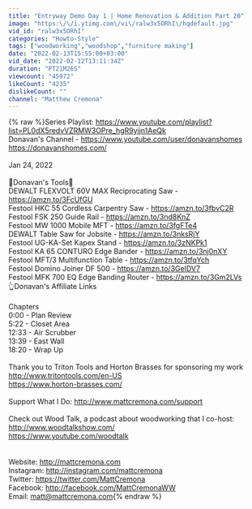 ```yaml
---
title: "Entryway Demo Day 1 | Home Renovation & Addition Part 20"
image: "https:\/\/i.ytimg.com\/vi\/ralw3x5ORhI\/hqdefault.jpg"
vid_id: "ralw3x5ORhI"
categories: "Howto-Style"
tags: ["woodworking","woodshop","furniture making"]
date: "2022-02-13T15:55:00+03:00"
vid_date: "2022-02-12T13:11:34Z"
duration: "PT21M26S"
viewcount: "45972"
likeCount: "4235"
dislikeCount: ""
channel: "Matthew Cremona"
---
```

{% raw %}Series Playlist: <a rel="nofollow" target="blank" href="https://www.youtube.com/playlist?list=PL0dX5redvVZRMW3OPre_hgR9yjjn1AeQk">https://www.youtube.com/playlist?list=PL0dX5redvVZRMW3OPre_hgR9yjjn1AeQk</a><br />Donavan's Channel - <a rel="nofollow" target="blank" href="https://www.youtube.com/user/donavanshomes">https://www.youtube.com/user/donavanshomes</a><br /><a rel="nofollow" target="blank" href="https://donavanshomes.com/">https://donavanshomes.com/</a><br /><br />Jan 24, 2022<br /><br />🔨Donavan's Tools🧰<br />DEWALT FLEXVOLT 60V MAX Reciprocating Saw - <a rel="nofollow" target="blank" href="https://amzn.to/3FcUfGU">https://amzn.to/3FcUfGU</a><br />Festool HKC 55 Cordless Carpentry Saw - <a rel="nofollow" target="blank" href="https://amzn.to/3fbvC2R">https://amzn.to/3fbvC2R</a><br />Festool FSK 250 Guide Rail - <a rel="nofollow" target="blank" href="https://amzn.to/3nd8KnZ">https://amzn.to/3nd8KnZ</a><br />Festool MW 1000 Mobile MFT - <a rel="nofollow" target="blank" href="https://amzn.to/3fgFTe4">https://amzn.to/3fgFTe4</a><br />DEWALT Table Saw for Jobsite - <a rel="nofollow" target="blank" href="https://amzn.to/3nksRjY">https://amzn.to/3nksRjY</a><br />Festool UG-KA-Set Kapex Stand - <a rel="nofollow" target="blank" href="https://amzn.to/3zNKPk1">https://amzn.to/3zNKPk1</a><br />Festool KA 65 CONTURO Edge Bander - <a rel="nofollow" target="blank" href="https://amzn.to/3nj0nXY">https://amzn.to/3nj0nXY</a><br />Festool MFT/3 Multifunction Table - <a rel="nofollow" target="blank" href="https://amzn.to/3tfqYch">https://amzn.to/3tfqYch</a><br />Festool Domino Joiner DF 500 - <a rel="nofollow" target="blank" href="https://amzn.to/3GeIDV7">https://amzn.to/3GeIDV7</a><br />Festool MFK 700 EQ Edge Banding Router - <a rel="nofollow" target="blank" href="https://amzn.to/3Gm2LVs">https://amzn.to/3Gm2LVs</a><br />👆Donavan's Affiliate Links<br /><br />Chapters<br />0:00 - Plan Review<br />5:22 - Closet Area<br />12:33 - Air Scrubber<br />13:39 - East Wall<br />18:20 - Wrap Up<br /><br />Thank you to Triton Tools and Horton Brasses for sponsoring my work<br /><a rel="nofollow" target="blank" href="http://www.tritontools.com/en-US">http://www.tritontools.com/en-US</a><br /><a rel="nofollow" target="blank" href="https://www.horton-brasses.com/">https://www.horton-brasses.com/</a><br /><br />Support What I Do: <a rel="nofollow" target="blank" href="http://www.mattcremona.com/support">http://www.mattcremona.com/support</a><br /><br />Check out Wood Talk,  a podcast about woodworking that I co-host:<br /><a rel="nofollow" target="blank" href="http://www.woodtalkshow.com/">http://www.woodtalkshow.com/</a><br /><a rel="nofollow" target="blank" href="https://www.youtube.com/woodtalk">https://www.youtube.com/woodtalk</a><br /><br /><br />Website: <a rel="nofollow" target="blank" href="http://mattcremona.com">http://mattcremona.com</a><br />Instagram:  <a rel="nofollow" target="blank" href="http://instagram.com/mattcremona">http://instagram.com/mattcremona</a><br />Twitter: <a rel="nofollow" target="blank" href="https://twitter.com/MattCremona">https://twitter.com/MattCremona</a><br />Facebook: <a rel="nofollow" target="blank" href="http://facebook.com/MattCremonaWW">http://facebook.com/MattCremonaWW</a><br />Email: matt@mattcremona.com{% endraw %}
